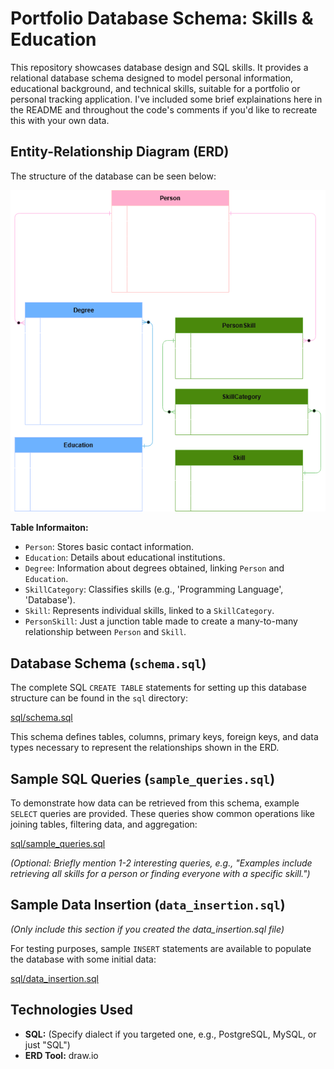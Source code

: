 # Portfolio Database Schema: Skills & Education

This repository showcases database design and SQL skills. It provides a relational database schema designed to model personal information, educational background, and technical skills, suitable for a portfolio or personal tracking application. I've included some brief explainations here in the README and throughout the code's comments if you'd like to recreate this with your own data.

## Entity-Relationship Diagram (ERD)

The structure of the database can be seen below:

![ERD for Skills and Education Database](/sql-erd-white-text.png)

**Table Informaiton:**
* `Person`: Stores basic contact information.
* `Education`: Details about educational institutions.
* `Degree`: Information about degrees obtained, linking `Person` and `Education`.
* `SkillCategory`: Classifies skills (e.g., 'Programming Language', 'Database').
* `Skill`: Represents individual skills, linked to a `SkillCategory`.
* `PersonSkill`: Just a junction table made to create a many-to-many relationship between `Person` and `Skill`.

## Database Schema (`schema.sql`)

The complete SQL `CREATE TABLE` statements for setting up this database structure can be found in the `sql` directory:

[sql/schema.sql](sql/sql/schema.sql)

This schema defines tables, columns, primary keys, foreign keys, and data types necessary to represent the relationships shown in the ERD.

## Sample SQL Queries (`sample_queries.sql`)

To demonstrate how data can be retrieved from this schema, example `SELECT` queries are provided. These queries show common operations like joining tables, filtering data, and aggregation:

[sql/sample_queries.sql](sql/sql/sample_queries.sql)

*(Optional: Briefly mention 1-2 interesting queries, e.g., "Examples include retrieving all skills for a person or finding everyone with a specific skill.")*

## Sample Data Insertion (`data_insertion.sql`)
*(Only include this section if you created the data_insertion.sql file)*

For testing purposes, sample `INSERT` statements are available to populate the database with some initial data:

[sql/data_insertion.sql](sql/sql/data_insertion.sql)

## Technologies Used
* **SQL:** (Specify dialect if you targeted one, e.g., PostgreSQL, MySQL, or just "SQL")
* **ERD Tool:** draw.io
